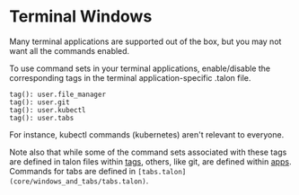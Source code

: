 # Terminal Windows

Many terminal applications are supported out of the box, but you may not want all the commands enabled.

To use command sets in your terminal applications, enable/disable the corresponding tags in the terminal application-specific .talon file.

```
tag(): user.file_manager
tag(): user.git
tag(): user.kubectl
tag(): user.tabs
```

For instance, kubectl commands (kubernetes) aren't relevant to everyone.

Note also that while some of the command sets associated with these tags are defined in talon files within [tags](/docs/Customization/Talon%20Framework/tags.md), others, like git, are defined within [apps](/docs/Customization/Talon%20Framework/apps.md). Commands for tabs are defined in `[tabs.talon](core/windows_and_tabs/tabs.talon)`.

